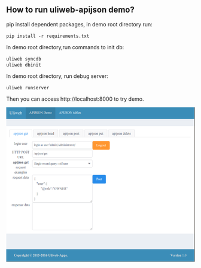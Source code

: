## How to run uliweb-apijson demo?

pip install dependent packages, in demo root directory run:

```
pip install -r requirements.txt
```

In demo root directory,run commands to init db:

```
uliweb syncdb
uliweb dbinit
```

In demo root directory, run debug server:

```
uliweb runserver
```

Then you can access http://localhost:8000 to try demo.

![](doc/imgs/demo_screenshot.png)
